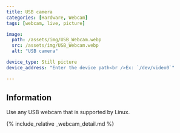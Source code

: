 ```yaml
---
title: USB camera
categories: [Hardware, Webcam]
tags: [webcam, live, picture]

image:
  path: /assets/img/USB_Webcam.webp
  src: /assets/img/USB_Webcam.webp
  alt: "USB camera"

device_type: Still picture
device_address: "Enter the device path<br />Ex: `/dev/video0`"

---
```


## Information
Use any USB webcam that is supported by Linux.

{% include_relative _webcam_detail.md %}